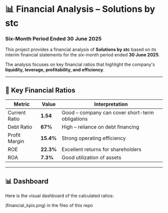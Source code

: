 # 📊 Financial Analysis – Solutions by stc  
### Six-Month Period Ended 30 June 2025  

This project provides a financial analysis of **Solutions by stc** based on its interim financial statements for the six-month period ended **30 June 2025**.  

The analysis focuses on key financial ratios that highlight the company's **liquidity, leverage, profitability, and efficiency**.  

---

## 📌 Key Financial Ratios

| Metric          | Value   | Interpretation |
|-----------------|---------|----------------|
| Current Ratio   | **1.54** | Good – company can cover short-term obligations |
| Debt Ratio      | **67%** | High – reliance on debt financing |
| Profit Margin   | **15.4%** | Strong operating efficiency |
| ROE             | **22.3%** | Excellent returns for shareholders |
| ROA             | **7.3%** | Good utilization of assets |

---

## 📊 Dashboard  

Here is the visual dashboard of the calculated ratios:  

(financial_kpis.png) in the files of this repo
